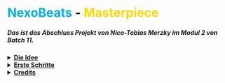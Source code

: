 # <font color="kingblue">NexoBeats</font> - <font color="Gold">Masterpiece</font>
##### Das ist das Abschluss Projekt von Nico-Tobias Merzky im Modul 2 von Batch 11.

<details>
<summary><b><ins> Die Idee </ins></b></summary>

<table style="">
<tr>
<th>Wie komme ich auf eine schlüssige Idee?</th>
</tr>
<tr>
<td>

- <font color="orange">Social Media
- Spiele
- Videos 
- Musik 
- Filme 
- Serien
</font>

</td>
</tr>
<tr>
<td><h6><i>Es gibt eine Menge Möglichkeiten eine Idee zu finden und sich daran zu orientieren.</i></h6></td>
</tr>
</table>

</details>


<details>
<summary><b><ins> Erste Schritte </ins></b></summary>

<table style="">
<tr>
<th>
<b>Wie gehe ich nun vor?</b>

Nun wenn ich eine <ins>Idee</ins> habe, was ich erstellen möchte, habe ich schon mal einige schritte, was ich zu erstellen habe.
</th>
</tr>
</table>
<table style="">
<tr>
<th>
👍 <ins>Pokemon be like game</ins>
</th>
<th>
👎 Social Media App
</th>
</tr>
<tr>
<td>

- Main
- Pokémon Class
  - Pikachu
  - Raichu
  - Pichu
  - Hundemon
  - Glurak
  - Glumanda
- Attacken Class
  - Glut
  - Aquaknarre
  - Blitzschlag
  - Flammenwurf
  - Hyperstrahl
  - Tackle
  - Kratzer
  - Silberblick
  - Ruckzuckhieb
- Item Class
  - Trank
  - Pokéball
  - Fahrrad
  - Item Radar
  - Superball
  - Hyperball
  - Netzball
  - Meisterball
  - Sonderbonbon
  - Nestball
  - Dunkelball
  - Lichtball
  - Heilball
- City Class
  - Stadt 1
  - Stadt 2
  - Stadt 3
  - Stadt 4
- NPC's Class
  - Gegner
  - Freunde
  - Rivalen
  - Arena Leiter

</td>
<td style="vertical-align:top">

- Main
- Accounts Class
  - Owner Account
  - Admin Account
  - Mod Account
  - VIP Account
  - Normal Account
- Games Class
  - League of Legends
  - Roblox
  - Minecraft
  - Diablo
  - Star Trek
  - Star Wars
  - Valorant
  - COD
  - GTA
  - Fallguys
  - Amongus
- Photos Class
  - Normales Foto
  - Photo Stack
- Videos Class
  - Normal Video
  - Long Video
  - GIF
- Chats Class
  - Freunde
  - Support
  - Kommentare
- Friends Class
  - Bester Freund
  - Freund

</td>
</tr>



<font color="#32cd32">👍</font> <font color="#32cd32"><ins>Meine Auswahl</ins></font>
####
<font color="#cd5c5c">👎</font> <font color="#cd5c5c">Die Andere wahl</font> 

###### _Nun weiß ich anhand meiner Idee, was ich erstellen will und wie ich es erstellen will._

</table>

</details>


<details>
<summary><b><ins> Credits </ins></b></summary>

<blockquote>

<details>
<summary><b> Contributors </b></summary>


<blockquote>
<b><ins>Mitwirkende</ins></b>

- Gordon Lucas
- Christian Wietzke

</blockquote>

</details>

---

<details>
<summary><b> Main Worker </b></summary>

<blockquote>

<b><ins>Hauptarbeiter</u></b>
- Nico-Tobias Merzky

</blockquote>

</details>

</blockquote>

</details>